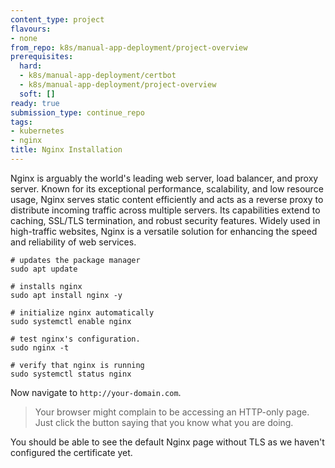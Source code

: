 ```yaml
---
content_type: project
flavours:
- none
from_repo: k8s/manual-app-deployment/project-overview
prerequisites:
  hard:
  - k8s/manual-app-deployment/certbot
  - k8s/manual-app-deployment/project-overview
  soft: []
ready: true
submission_type: continue_repo
tags:
- kubernetes
- nginx
title: Nginx Installation
---
```


Nginx is arguably the world's leading web server, load balancer, and proxy server. Known for its exceptional performance, scalability, and low resource usage, Nginx serves static content efficiently and acts as a reverse proxy to distribute incoming traffic across multiple servers. Its capabilities extend to caching, SSL/TLS termination, and robust security features. Widely used in high-traffic websites, Nginx is a versatile solution for enhancing the speed and reliability of web services.

```
# updates the package manager
sudo apt update

# installs nginx
sudo apt install nginx -y

# initialize nginx automatically
sudo systemctl enable nginx

# test nginx's configuration.
sudo nginx -t

# verify that nginx is running
sudo systemctl status nginx
```

Now navigate to `http://your-domain.com`.

> Your browser might complain to be accessing an HTTP-only page. Just click the button saying that you know what you are doing.

You should be able to see the default Nginx page without TLS as we haven't configured the certificate yet.